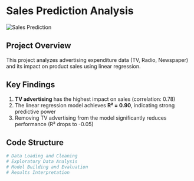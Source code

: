# Sales Prediction Analysis

![Sales Prediction](images/sales_prediction.png)

## Project Overview
This project analyzes advertising expenditure data (TV, Radio, Newspaper) and its impact on product sales using linear regression.

## Key Findings
1. **TV advertising** has the highest impact on sales (correlation: 0.78)
2. The linear regression model achieves **R² = 0.90**, indicating strong predictive power
3. Removing TV advertising from the model significantly reduces performance (R² drops to -0.05)

## Code Structure
```python
# Data Loading and Cleaning
# Exploratory Data Analysis
# Model Building and Evaluation
# Results Interpretation
